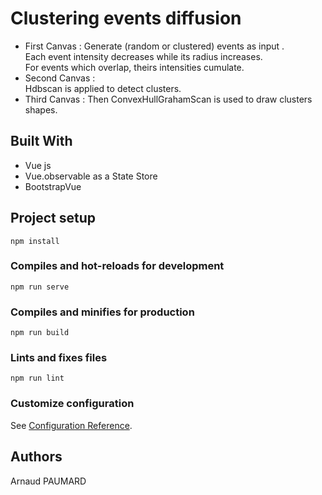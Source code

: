 # Clustering events diffusion

- First Canvas : 
Generate (random or clustered) events as input .   
Each event intensity decreases while its radius increases.    
For events which overlap, theirs intensities cumulate.   
- Second Canvas :  
Hdbscan is applied to detect clusters. 
- Third Canvas :
Then ConvexHullGrahamScan is used to draw clusters shapes.    

## Built With

- Vue js
- Vue.observable as a State Store
- BootstrapVue

## Project setup
```
npm install
```

### Compiles and hot-reloads for development
```
npm run serve
```

### Compiles and minifies for production
```
npm run build
```

### Lints and fixes files
```
npm run lint
```

### Customize configuration
See [Configuration Reference](https://cli.vuejs.org/config/).

## Authors
Arnaud PAUMARD
